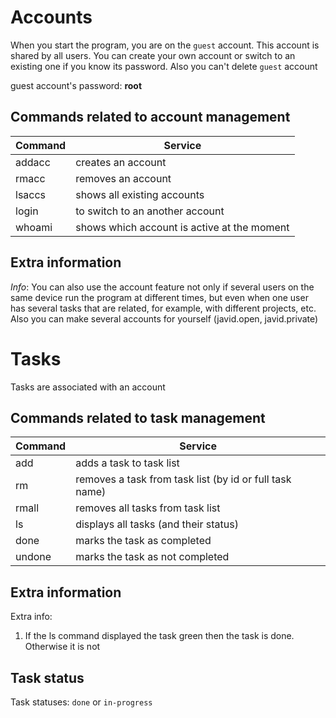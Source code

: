 # Accounts
When you start the program, you are on the `guest` account. This account is shared by all users. You can create your own account or switch to an existing one if you know its password. Also you can't delete `guest` account

guest account's password: __root__

## Commands related to account management
| Command | Service                                     |
|---------|---------------------------------------------|
| addacc  | creates an account                          |
| rmacc   | removes an account                          |
| lsaccs  | shows all existing accounts                 |
| login   | to switch to an another account             |
| whoami  | shows which account is active at the moment |

## Extra information
_Info_: You can also use the account feature not only if several users on the same device run the program at different times, but even when one user has several tasks that are related, for example, with different projects, etc.
Also you can make several accounts for yourself (javid.open, javid.private)

# Tasks
Tasks are associated with an account

## Commands related to task management
| Command | Service                                                 |
|---------|---------------------------------------------------------|
| add     | adds a task to task list                                |
| rm      | removes a task from task list (by id or full task name) |
| rmall   | removes all tasks from task list                        |
| ls      | displays all tasks (and their status)                   |
| done    | marks the task as completed                             |
| undone  | marks the task as not completed                         |

## Extra information
Extra info:
1. If the ls command displayed the task green then the task is done. Otherwise it is not

## Task status
Task statuses: `done` or `in-progress`